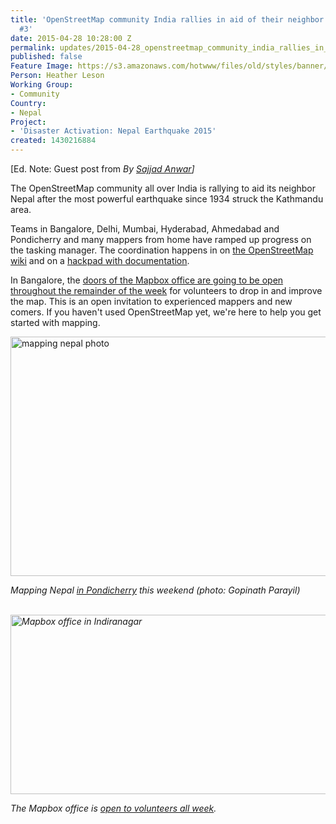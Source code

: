 ```yaml
---
title: 'OpenStreetMap community India rallies in aid of their neighbor Nepal  Report
  #3'
date: 2015-04-28 10:28:00 Z
permalink: updates/2015-04-28_openstreetmap_community_india_rallies_in_aid_of_their_neighbor_nepal__report_3
published: false
Feature Image: https://s3.amazonaws.com/hotwww/files/old/styles/banner/public/Mapping+Nepal+photo+by+Gopinath+Parayil.png
Person: Heather Leson
Working Group:
- Community
Country:
- Nepal
Project:
- 'Disaster Activation: Nepal Earthquake 2015'
created: 1430216884
---
```


<p>[Ed. Note: Guest post from <em>By <a href="https://twitter.com/geohacker" rel="noreferrer">Sajjad Anwar</a>]</em></p><p>The OpenStreetMap community all over India is rallying to aid its neighbor Nepal after the most powerful earthquake since 1934 struck the Kathmandu area.</p><p>Teams in Bangalore, Delhi, Mumbai, Hyderabad, Ahmedabad and Pondicherry and many mappers from home have ramped up progress on the tasking manager. The coordination happens in on <a href="http://wiki.openstreetmap.org/wiki/2015_Nepal_earthquake" rel="noreferrer">the OpenStreetMap wiki</a> and on a <a href="https://datameet.hackpad.com/Nepal-Earthquake-Mapping-YDjLauUK0Ek" rel="noreferrer">hackpad with documentation</a>.</p><p>In Bangalore, the <a href="https://www.mapbox.com/blog/nepal-earthquake" rel="noreferrer">doors of the Mapbox office are going to be open throughout the remainder of the week</a> for volunteers to drop in and improve the map. This is an open invitation to experienced mappers and new comers. If you haven't used OpenStreetMap yet, we're here to help you get started with mapping.</p><p><img class="image-large" title="Mapping Nepal photo by Gopinath Parayil" src="https://s3.amazonaws.com/hotwww/files/old/styles/large/public/Mapping%20Nepal%20photo%20by%20Gopinath%20Parayil.png?itok=CIcqWCJ9" alt="mapping nepal photo" height="383" width="510"></p><p><em>Mapping Nepal <a href="https://www.facebook.com/photo.php?fbid=10153278367912152&amp;set=a.10150483601982152.426363.679742151&amp;type=1&amp;theater" rel="noreferrer">in Pondicherry</a> this weekend (photo: Gopinath Parayil)</em></p><p><em>&nbsp;<img class="image-large" title="Mapbox office in Indiranagar" src="https://s3.amazonaws.com/hotwww/files/old/styles/large/public/Mapping%20Nepal%20%28photo%202%29.png?itok=CgK1-y27" alt="Mapbox office in Indiranagar" height="287" width="510"></em></p><p><em> The Mapbox office is <a href="https://www.mapbox.com/blog/nepal-earthquake/" rel="noreferrer">open to volunteers all week</a>.</em></p><p>&nbsp;</p><p>&nbsp;</p><p>&nbsp;</p>
